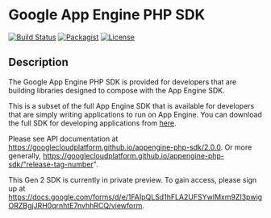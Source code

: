 # Google App Engine PHP SDK

[![Build Status](https://img.shields.io/endpoint.svg?url=https%3A%2F%2Factions-badge.atrox.dev%2FGoogleCloudPlatform%2Ffunctions-framework-php%2Fbadge&style=flat)](https://actions-badge.atrox.dev/GoogleCloudPlatform/appengine-php-sdk/goto)
[![Packagist](https://poser.pugx.org/google/appengine-php-sdk/v/stable)](https://packagist.org/packages/google/appengine-php-sdk)
[![License](https://poser.pugx.org/google/appengine-php-sdk/license)](https://packagist.org/packages/google/appengine-php-sdk)

## Description

The Google App Engine PHP SDK is provided for developers that are building
libraries designed to compose with the App Engine SDK.

This is a subset of the full App Engine SDK that is available for developers
that are simply writing applications to run on App Engine. You can download
the full SDK for developing applications from [here](https://cloud.google.com/appengine/downloads).

Please see API documentation at https://googlecloudplatform.github.io/appengine-php-sdk/2.0.0. Or more generally, https://googlecloudplatform.github.io/appengine-php-sdk/"release-tag-number".

This Gen 2 SDK is currently in private preview. To gain access, please sign up at https://docs.google.com/forms/d/e/1FAIpQLSd1hFLA2UFSYwIMxm9ZI3pwigORZBgjJRH0qrnhtE7nvhhRCQ/viewform.


